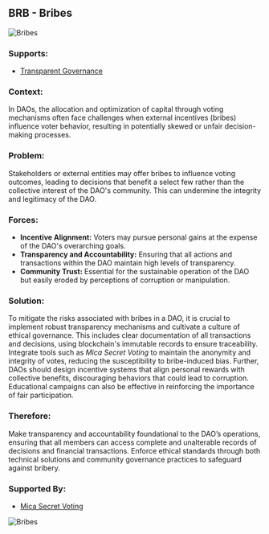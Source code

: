 ## BRB - Bribes

![Bribes](./output/illustrations/bribes.png)

### Supports:
* [Transparent Governance](./transparent_governance.html)

### Context:
In DAOs, the allocation and optimization of capital through voting mechanisms often face challenges when external incentives (bribes) influence voter behavior, resulting in potentially skewed or unfair decision-making processes.

### Problem:
Stakeholders or external entities may offer bribes to influence voting outcomes, leading to decisions that benefit a select few rather than the collective interest of the DAO's community. This can undermine the integrity and legitimacy of the DAO.

### Forces:
- **Incentive Alignment:** Voters may pursue personal gains at the expense of the DAO's overarching goals.
- **Transparency and Accountability:** Ensuring that all actions and transactions within the DAO maintain high levels of transparency.
- **Community Trust:** Essential for the sustainable operation of the DAO but easily eroded by perceptions of corruption or manipulation.

### Solution:
To mitigate the risks associated with bribes in a DAO, it is crucial to implement robust transparency mechanisms and cultivate a culture of ethical governance. This includes clear documentation of all transactions and decisions, using blockchain's immutable records to ensure traceability. Integrate tools such as *Mica Secret Voting* to maintain the anonymity and integrity of votes, reducing the susceptibility to bribe-induced bias. Further, DAOs should design incentive systems that align personal rewards with collective benefits, discouraging behaviors that could lead to corruption. Educational campaigns can also be effective in reinforcing the importance of fair participation.

### Therefore:
Make transparency and accountability foundational to the DAO’s operations, ensuring that all members can access complete and unalterable records of decisions and financial transactions. Enforce ethical standards through both technical solutions and community governance practices to safeguard against bribery.

### Supported By:
* [Mica Secret Voting](./mica_secret_voting.html)

![Bribes](./output/bribes_specific_graph.png)